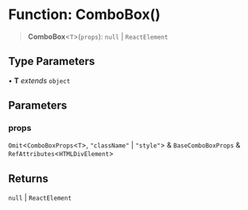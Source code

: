 # Function: ComboBox()

> **ComboBox**\<`T`\>(`props`): `null` \| `ReactElement`

## Type Parameters

• **T** *extends* `object`

## Parameters

### props

`Omit`\<`ComboBoxProps`\<`T`\>, `"className"` \| `"style"`\> & `BaseComboBoxProps` & `RefAttributes`\<`HTMLDivElement`\>

## Returns

`null` \| `ReactElement`
